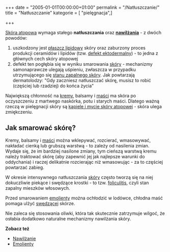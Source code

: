 +++
date = "2005-01-01T00:00:00+01:00"
permalink = "/Natłuszczanie/"
title = "Natłuszczanie"
kategorie = [ "pielęgnacja",]

+++

[Skóra atopowa](/atopedia/Skóra_atopowa "wikilink") wymaga stałego **natłuszczania** oraz **[nawilżania](/atopedia/nawilżanie "wikilink")** - z dwóch powodów:

1.  uszkodzony jest [płaszcz lipidowy](/atopedia/Płaszcz_lipidowy "wikilink") skóry oraz zaburzony proces produkcji ceramidów i lipidów (tzw. [defekt ektodermalny](/atopedia/defekt_ektodermalny "wikilink")) - to jedna z głównych cech skóry atopowej
2.  defekt ten pogłębia się w wyniku smarowania [skóry](/atopedia/skóra "wikilink") - mechanizmy samonaprawcze ulegają uśpieniu, zwłaszcza w przypadku utrzymującego się [stanu zapalnego skóry](/atopedia/stan_zapalny_skóry "wikilink"). Jak powtarzają dermatolodzy: "Gdy zaczniesz natłuszczać skórę, musisz to robić (częściej lub rzadziej) do końca życia"

Największą chłonność na [kremy](/atopedia/kremy "wikilink"), balsamy i [maści](/atopedia/maści "wikilink") ma skóra po oczyszczeniu z martwego naskórka, potu i starych maści. Dlatego ważną rzeczą w pielęgnacji skóry są [kąpiele i mycie skóry atopowej](/atopedia/Pielęgnacja "wikilink") - skóra ulega zmiękczeniu.

Jak smarować skórę?
-------------------

Kremy, balsamy i [maści](/atopedia/maści "wikilink") można wklepywać, rozcierać, wmasowywać, nakładać cienką lub grubszą warstwą - to zależy od nasilenia zmian. Wydaje się, że im bardziej nasilone zmiany, tym cieńszą warstwą kremu należy traktować skórę (aby zapewnić jej jak najlepsze warunki do oddychania) i raczej delikatnie rozcierając niż wmasowując - za to częściej powtarzać zabieg.

W okresie intensywnego natłuszczania [skóry](/atopedia/skóra "wikilink") często tworzą się na niej dokuczliwie piekące i swędzące krostki - to tzw. [foliculitis](/atopedia/foliculitis "wikilink"), czyli stan zapalny mieszków włosowych.

Przed smarowaniem [emolienty](/atopedia/emolienty "wikilink") można ochłodzić w lodówce, chłodna maść pomaga ulżyć [swędzącej](/atopedia/Świąd "wikilink") skórze.

Nie zaleca się stosowania oliwki, która tak skutecznie zatrzymuje wilgoć, że osłabia dodatkowo naturalne mechanizmy nawilżania skóry.

**Zobacz też**

-   [Nawilżanie](/atopedia/Nawilżanie "wikilink")
-   [Emolienty](/atopedia/Emolienty "wikilink")

